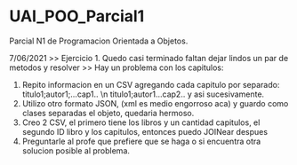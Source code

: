 # UAI_POO_Parcial1
Parcial N1 de Programacion Orientada a Objetos.

7/06/2021 >>
Ejercicio 1. Quedo casi terminado faltan dejar lindos un par de metodos y resolver >>
  Hay un problema con los capitulos:
  1. Repito informacion en un CSV agregando cada capitulo por separado: titulo1;autor1;...cap1.. \n titulo1;autor1...cap2.. y asi sucesivamente.
  2. Utilizo otro formato JSON, (xml es medio engorroso aca) y guardo como clases separadas el objeto, quedaria hermoso.
  3. Creo 2 CSV, el primero tiene los libros y un cantidad capitulos, el segundo ID libro y los capitulos, entonces puedo JOINear despues
  4. Preguntarle al profe que prefiere que se haga o si encuentra otra solucion posible al problema.    
